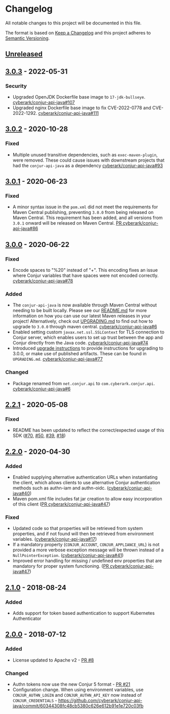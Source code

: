# Changelog
All notable changes to this project will be documented in this file.

The format is based on [Keep a Changelog](http://keepachangelog.com/en/1.0.0/)
and this project adheres to [Semantic Versioning](http://semver.org/spec/v2.0.0.html).

## [Unreleased]

## [3.0.3] - 2022-05-31

### Security
- Upgraded OpenJDK Dockerfile base image to `17-jdk-bullseye`.
  [cyberark/conjur-api-java#107](https://github.com/cyberark/conjur-api-java/pull/107)
- Upgraded nginx Dockerfile base image to fix CVE-2022-0778 and CVE-2022-1292.
  [cyberark/conjur-api-java#111](https://github.com/cyberark/conjur-api-java/pull/111)

## [3.0.2] - 2020-10-28
### Fixed
- Multiple unused transitive dependencies, such as `exec-maven-plugin`, were removed. 
  These could cause issues with downstream projects that had the `conjur-api-java` as 
  a dependency [cyberark/conjur-api-java#93](https://github.com/cyberark/conjur-api-java/issues/93)

## [3.0.1] - 2020-06-23
### Fixed
- A minor syntax issue in the `pom.xml` did not meet the requirements for Maven Central 
  publishing, preventing `3.0.0` from being released on Maven Central. This requirement 
  has been added, and all versions from `3.0.1` onward will be released on Maven Central. 
  [PR cyberark/conjur-api-java#86](https://github.com/cyberark/conjur-api-java/pull/86)

## [3.0.0] - 2020-06-22
### Fixed
- Encode spaces to "%20" instead of "+". This encoding fixes an issue where Conjur
  variables that have spaces were not encoded correctly.
  [cyberark/conjur-api-java#78](https://github.com/cyberark/conjur-api-java/issues/78)

### Added
- The `conjur-api-java` is now available through Maven Central without needing to be 
  built locally. Please see our [README.md](./README.md#using-maven-releases) for more 
  information on how you can use our latest Maven releases in your project! Alternatively, 
  check out [UPGRADING.md](./UPGRADING.md) to find out how to upgrade to `3.0.0` 
  through maven central. [cyberark/conjur-api-java#6](https://github.com/cyberark/conjur-api-java/issues/6)
- Enabled setting custom `javax.net.ssl.SSLContext` for TLS connection to Conjur server,
  which enables users to set up trust between the app and Conjur directly from the Java code.
  [cyberark/conjur-api-java#74](https://github.com/cyberark/conjur-api-java/issues/74)
- Introduced [upgrade instructions](https://github.com/cyberark/conjur-api-java/UPGRADING.md) 
  to provide instructions for upgrading to 3.0.0, or make use of published artifacts. These can be 
  found in `UPGRADING.md`. [cyberark/conjur-api-java#77](https://github.com/cyberark/conjur-api-java/issues/77)

### Changed
- Package renamed from `net.conjur.api` to `com.cyberark.conjur.api`.
  [cyberark/conjur-api-java#6](https://github.com/cyberark/conjur-api-java/issues/6)

## [2.2.1] - 2020-05-08
### Fixed
- README has been updated to reflect the correct/expected usage of this SDK ([#70](https://github.com/cyberark/conjur-api-java/issues/70),
  [#50](https://github.com/cyberark/conjur-api-java/issues/50),
  [#39](https://github.com/cyberark/conjur-api-java/issues/39),
  [#18](https://github.com/cyberark/conjur-api-java/issues/18))

## [2.2.0] - 2020-04-30
### Added
- Enabled supplying alternative authentication URLs when instantiating the client,
  which allows clients to use alternative Conjur authentication methods such as
  authn-iam and authn-oidc. ([cyberark/conjur-api-java#40](https://github.com/cyberark/conjur-api-java/issues/40))
- Maven pom.xml file includes fat jar creation to allow easy incorporation of
  this client ([PR cyberark/conjur-api-java#47](https://github.com/cyberark/conjur-api-java/issues/47))

### Fixed
- Updated code so that properties will be retrieved from system properties, and
  if not found will then be retrieved from environment variables. ([cyberark/conjur-api-java#17](https://github.com/cyberark/conjur-api-java/issues/17))
- If a mandatory property (`CONJUR_ACCOUNT`, `CONJUR_APPLIANCE_URL`) is not provided
  a more verbose exception message will be thrown instead of a `NullPointerException`.
  ([cyberark/conjur-api-java#41](https://github.com/cyberark/conjur-api-java/issues/41))
- Improved error handling for missing / undefined env properties that are
  mandatory for proper system functioning.
  ([PR cyberark/conjur-api-java#47](https://github.com/cyberark/conjur-api-java/issues/47))

## [2.1.0] - 2018-08-24
### Added
- Adds support for token based authentication to support Kubernetes Authenticator

## [2.0.0] - 2018-07-12
### Added
- License updated to Apache v2 - [PR #8](https://github.com/cyberark/conjur-api-java/pull/8)

### Changed
- Authn tokens now use the new Conjur 5 format - [PR #21](https://github.com/cyberark/conjur-api-java/pull/21)
- Configuration change. When using environment variables, use `CONJUR_AUTHN_LOGIN` and `CONJUR_AUTHN_API_KEY` now instead of `CONJUR_CREDENTIALS` - https://github.com/cyberark/conjur-api-java/commit/60344308fc48cb5380c626e612b91e1e720c03fb

[Unreleased]: https://github.com/cyberark/conjur-api-java/compare/v3.0.3...HEAD
[3.0.3]: https://github.com/cyberark/conjur-api-java/compare/v3.0.2...v3.0.3
[3.0.2]: https://github.com/cyberark/conjur-api-java/compare/v3.0.1...v3.0.2
[3.0.1]: https://github.com/cyberark/conjur-api-java/compare/v3.0.0...v3.0.1
[3.0.0]: https://github.com/cyberark/conjur-api-java/compare/v2.2.1...v3.0.0
[2.0.0]: https://github.com/cyberark/conjur-api-java/compare/v1.1.0...v2.0.0
[2.1.0]: https://github.com/cyberark/conjur-api-java/compare/v2.0.0...v2.1.0
[2.2.0]: https://github.com/cyberark/conjur-api-java/compare/v2.1.0...v2.2.0
[2.2.1]: https://github.com/cyberark/conjur-api-java/compare/v2.2.0...v2.2.1

